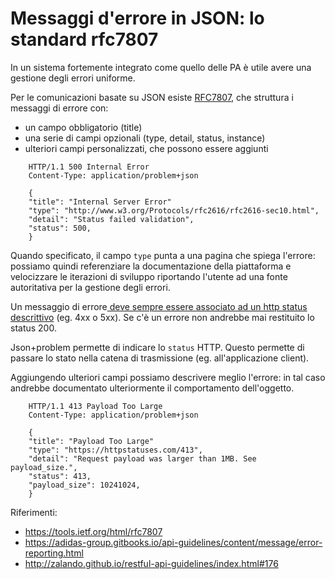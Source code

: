# Messaggi d'errore in JSON: lo standard rfc7807

In un sistema fortemente integrato come quello delle PA è utile avere una gestione degli errori uniforme.

Per le comunicazioni basate su JSON esiste [RFC7807](https://tools.ietf.org/html/rfc7807), che struttura i messaggi di errore con:

  - un campo obbligatorio (title)
  - una serie di campi opzionali (type, detail, status, instance)
  - ulteriori campi personalizzati, che possono essere aggiunti

```
    HTTP/1.1 500 Internal Error
    Content-Type: application/problem+json

    {
    "title": "Internal Server Error"
    "type": "http://www.w3.org/Protocols/rfc2616/rfc2616-sec10.html",
    "detail": "Status failed validation",
    "status": 500,
    }
```

Quando specificato, il campo `type` punta a una pagina che spiega l'errore: possiamo quindi referenziare la documentazione della piattaforma e velocizzare le iterazioni di sviluppo riportando  l'utente ad una fonte autoritativa per la gestione degli errori.

Un messaggio di errore[ deve sempre essere associato ad un http status descrittivo](http://zalando.github.io/restful-api-guidelines/index.html#150) (eg. 4xx o 5xx). Se c'è un errore non andrebbe mai restituito lo status 200.

Json+problem permette di indicare lo `status` HTTP. Questo permette di passare lo stato nella catena di trasmissione (eg. all'applicazione client).

Aggiungendo ulteriori campi possiamo descrivere meglio l'errore: in tal caso andrebbe documentato ulteriormente il comportamento dell'oggetto.

```
    HTTP/1.1 413 Payload Too Large
    Content-Type: application/problem+json

    {
    "title": "Payload Too Large"
    "type": "https://httpstatuses.com/413",
    "detail": "Request payload was larger than 1MB. See payload_size.",
    "status": 413,
    "payload_size": 10241024,
    }
```

Riferimenti:

  - https://tools.ietf.org/html/rfc7807
  - https://adidas-group.gitbooks.io/api-guidelines/content/message/error-reporting.html
  - http://zalando.github.io/restful-api-guidelines/index.html#176
